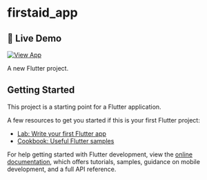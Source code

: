 # firstaid_app

## 🚀 Live Demo

[![View App](https://img.shields.io/badge/View-App-green?style=for-the-badge&logo=flutter)](https://phancykemunto.github.io/First_aid_system/)



A new Flutter project.

## Getting Started

This project is a starting point for a Flutter application.

A few resources to get you started if this is your first Flutter project:

- [Lab: Write your first Flutter app](https://docs.flutter.dev/get-started/codelab)
- [Cookbook: Useful Flutter samples](https://docs.flutter.dev/cookbook)

For help getting started with Flutter development, view the
[online documentation](https://docs.flutter.dev/), which offers tutorials,
samples, guidance on mobile development, and a full API reference.
